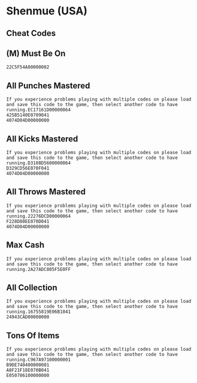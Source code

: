 # Shenmue (USA)

## Cheat Codes

## (M) Must Be On

```
22C5F54A00000002

```

## All Punches Mastered

```
If you experience problems playing with multiple codes on please load and save this code to the game, then select another code to have running.EC17161D00000064
425B5140E0709041
4074D04D00000000

```

## All Kicks Mastered

```
If you experience problems playing with multiple codes on please load and save this code to the game, then select another code to have running.D3108D5600000064
D329CD56E070F041
4074D04D00000000

```

## All Throws Mastered

```
If you experience problems playing with multiple codes on please load and save this code to the game, then select another code to have running.22276DCD00000064
F228D80EE070D041
4074D04D00000000

```

## Max Cash

```
If you experience problems playing with multiple codes on please load and save this code to the game, then select another code to have running.2A27ADC805F5E0FF

```

## All Collection

```
If you experience problems playing with multiple codes on please load and save this code to the game, then select another code to have running.16755819E06B1041
24943CAD00000000

```

## Tons Of Items

```
If you experience problems playing with multiple codes on please load and save this code to the game, then select another code to have running.C967A97100000001
B9DE740400000001
A8F21F18E070B041
E050706100000000

```

